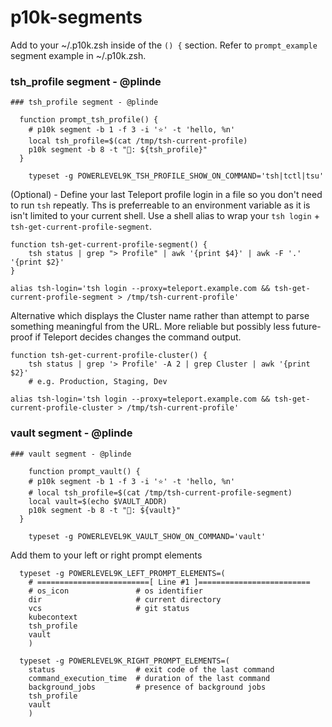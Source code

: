# p10k-segments

Add to your ~/.p10k.zsh inside of the `() {` section. Refer to `prompt_example` segment example in ~/.p10k.zsh.

### tsh_profile segment - @plinde

```
### tsh_profile segment - @plinde

  function prompt_tsh_profile() {
    # p10k segment -b 1 -f 3 -i '⭐' -t 'hello, %n'
    local tsh_profile=$(cat /tmp/tsh-current-profile)
    p10k segment -b 8 -t "🐚: ${tsh_profile}"
  }

    typeset -g POWERLEVEL9K_TSH_PROFILE_SHOW_ON_COMMAND='tsh|tctl|tsu'
```

(Optional) - Define your last Teleport profile login in a file so you don't need to run `tsh` repeatly. Ths is preferreable to an environment variable as it is isn't limited to your current shell. Use a shell alias to wrap your `tsh login` + `tsh-get-current-profile-segment`.

```
function tsh-get-current-profile-segment() {
    tsh status | grep "> Profile" | awk '{print $4}' | awk -F '.' '{print $2}'
}

alias tsh-login='tsh login --proxy=teleport.example.com && tsh-get-current-profile-segment > /tmp/tsh-current-profile'
```

Alternative which displays the Cluster name rather than attempt to parse something meaningful from the URL. More reliable but possibly less future-proof if Teleport decides changes the command output.

```
function tsh-get-current-profile-cluster() {
    tsh status | grep '> Profile' -A 2 | grep Cluster | awk '{print $2}'
    # e.g. Production, Staging, Dev

alias tsh-login='tsh login --proxy=teleport.example.com && tsh-get-current-profile-cluster > /tmp/tsh-current-profile'
```

### vault segment - @plinde

```
### vault segment - @plinde

    function prompt_vault() {
    # p10k segment -b 1 -f 3 -i '⭐' -t 'hello, %n'
    # local tsh_profile=$(cat /tmp/tsh-current-profile-segment)
    local vault=$(echo $VAULT_ADDR)
    p10k segment -b 8 -t "🔐: ${vault}"
  }

    typeset -g POWERLEVEL9K_VAULT_SHOW_ON_COMMAND='vault'
```

Add them to your left or right prompt elements

```
  typeset -g POWERLEVEL9K_LEFT_PROMPT_ELEMENTS=(
    # =========================[ Line #1 ]=========================
    # os_icon               # os identifier
    dir                     # current directory
    vcs                     # git status
    kubecontext
    tsh_profile
    vault
    )
```

```
  typeset -g POWERLEVEL9K_RIGHT_PROMPT_ELEMENTS=(
    status                  # exit code of the last command
    command_execution_time  # duration of the last command
    background_jobs         # presence of background jobs
    tsh_profile
    vault
    )
```

